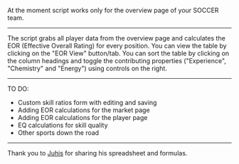 At the moment script works only for the overview page of your SOCCER team.
<hr>
The script grabs all player data from the overview page and calculates the EOR (Effective Overall Rating) for every position. You can view the table by clicking on the "EOR View" button/tab. You can sort the table by clicking on the column headings and toggle the contributing properties ("Experience", "Chemistry" and "Energy") using controls on the right.
<hr>
TO DO:
<ul>
<li>Custom skill ratios form with editing and saving</li>
<li>Adding EOR calculations for the market page</li>
<li>Adding EOR calculations for the player page</li>
<li>EQ calculations for skill quality</li>
<li>Other sports down the road</li>
</ul>
<hr>
Thank you to <a href="http://ppm.powerplaymanager.com/en/manager-profile.html?data=225272-juhis" target="_blank">Juhis</a> for sharing his spreadsheet and formulas.
